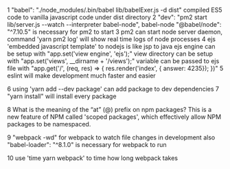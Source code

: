 1 "babel": "./node_modules/.bin/babel lib/babelExer.js -d dist" compiled ES5 code to vanilla javascript code
  under dist directory
2 "dev": "pm2 start lib/server.js --watch --interpreter babel-node",
  babel-node "@babel/node": "^7.10.5" is necessary for pm2 to start
3 pm2 can start node server daemon, command 'yarn pm2 log' will show real time logs of node processes
4 ejs 'embedded javascript template' to nodejs is like jsp to java
  ejs engine can be setup with "app.set('view engine', 'ejs');"
  view directory can be setup with "app.set('views', __dirname + '/views');"
  variable can be passed to ejs file with 
  "app.get('/', (req, res) => {
    res.render('index', { answer:  4235});
  })"
5 eslint will make development much faster and easier

6 using 'yarn add --dev package' can add package to dev dependencies
7 "yarn install" will install every package


8 What is the meaning of the “at” (@) prefix on npm packages? This is a new feature of NPM called 'scoped packages', which effectively allow NPM packages to be namespaced.

9 "webpack -wd" for webpack to watch file changes in development
  also "babel-loader": "^8.1.0" is necessary for webpack to run

10 use 'time yarn webpack' to time how long webpack takes
